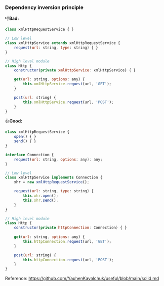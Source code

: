 ### Dependency inversion principle

👎**Bad:**

```javascript
class xmlHttpRequestService { }

// Low level
class xmlHttpService extends xmlHttpRequestService {
	request(url: string, type: string) { }
}

// High level module
class Http {
	constructor(private xmlHttpService: xmlHttpService) { }

	get(url: string, options: any) {
		this.xmlHttpService.request(url, 'GET');
	}

	post(url: string) {
		this.xmlHttpService.request(url, 'POST');
	}
}
```

👍**Good:**
```javascript
class xmlHttpRequestService {
	open() { }
	send() { }
}

interface Connection {
	request(url: string, options: any): any;
}

// Low level
class xmlHttpService implements Connection {
	xhr = new xmlHttpRequestService();

	request(url: string, type: string) {
		this.xhr.open();
		this.xhr.send();
	}
}

// High level module
class Http {
	constructor(private httpConnection: Connection) { }
	
	get(url: string, options: any) {
		this.httpConnection.request(url, 'GET');
	}

	post(url: string) {
		this.httpConnection.request(url, 'POST');
	}
}
```

Reference: https://github.com/YauhenKavalchuk/useful/blob/main/solid.md